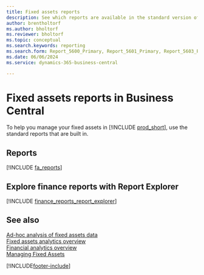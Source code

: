 ```yaml
---
title: Fixed assets reports
description: See which reports are available in the standard version of Business Central so that you can keep track of your fixed assets.
author: brentholtorf
ms.author: bholtorf
ms.reviewer: bholtorf
ms.topic: conceptual
ms.search.keywords: reporting
ms.search.form: Report_5600_Primary, Report_5601_Primary, Report_5603_Primary, Report_5604_Primary, Report_5605_Primary, Report_5606_Primary, Report_5607_Primary, Report_5608_Primary, Report_5610_Primary
ms.date: 06/06/2024
ms.service: dynamics-365-business-central

---
```

# Fixed assets reports in Business Central

To help you manage your fixed assets in [!INCLUDE [prod_short](includes/prod_short.md)], use the standard reports that are built in. 

## Reports

[!INCLUDE [fa_reports](includes/fa-reports-include.md)]

## Explore finance reports with Report Explorer

[!INCLUDE [finance_reports_report_explorer](includes/finance-reports-report-explorer-include.md)]

## See also

[Ad-hoc analysis of fixed assets data](ad-hoc-analysis-fa.md)  
[Fixed assets analytics overview](fa-analytics-overview.md)  
[Financial analytics overview](bi.md)  
[Managing Fixed Assets](fa-manage.md)  

[!INCLUDE[footer-include](includes/footer-banner.md)]
